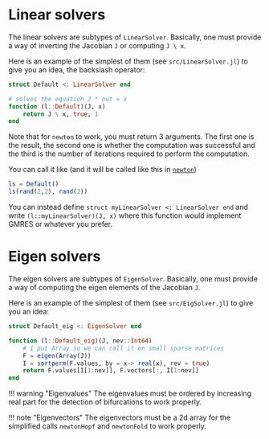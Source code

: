# Linear solvers

The linear solvers are subtypes of `LinearSolver`. Basically, one must provide a way of inverting the Jacobian `J` or computing `J \ x`.

Here is an example of the simplest of them (see `src/LinearSolver.jl`) to give you an idea, the backslash operator:

```julia
struct Default <: LinearSolver end

# solves the equation J * out = x
function (l::Default)(J, x)
    return J \ x, true, 1
end
```

Note that for `newton` to work, you must return 3 arguments. The first one is the result, the second one is whether the computation was successful and the third is the number of iterations required to perform the computation.

You can call it like (and it will be called like this in [`newton`](@ref))

```julia
ls = Default()
ls(rand(2,2), rand(2))
```

You can instead define `struct myLinearSolver <: LinearSolver end` and write `(l::myLinearSolver)(J, x)` where this function would implement GMRES or whatever you prefer.

# Eigen solvers

The eigen solvers are subtypes of `EigenSolver`. Basically, one must provide a way of computing the eigen elements of the Jacobian `J`.

Here is an example of the simplest of them (see `src/EigSolver.jl`) to give you an idea:

```julia
struct Default_eig <: EigenSolver end

function (l::Default_eig)(J, nev::Int64)
	# I put Array so we can call it on small sparse matrices
    F = eigen(Array(J))
    I = sortperm(F.values, by = x-> real(x), rev = true)
    return F.values[I[1:nev]], F.vectors[:, I[1:nev]]
end
```

!!! warning "Eigenvalues"
    The eigenvalues must be ordered by increasing real part for the detection of bifurcations to work properly.
	
!!! note "Eigenvectors"
    The eigenvectors must be a 2d array for the simplified calls `newtonHopf` and `newtonFold` to work properly.
